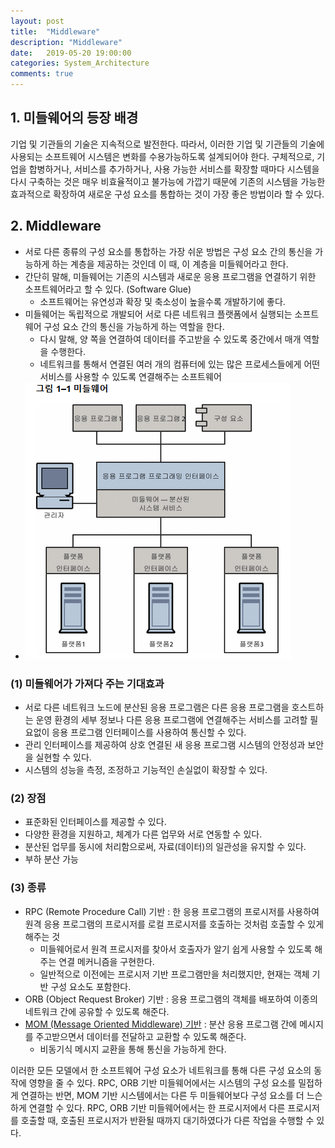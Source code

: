 ```yaml
---
layout: post
title:  "Middleware"
description: "Middleware"
date:   2019-05-20 19:00:00
categories: System_Architecture
comments: true
---
```

## 1. 미들웨어의 등장 배경
기업 및 기관들의 기술은 지속적으로 발전한다. 따라서, 이러한 기업 및 기관들의 기술에 사용되는 소프트웨어 시스템은 변화를 수용가능하도록 설계되어야 한다. 구체적으로, 기업을 합병하거나, 서비스를 추가하거나, 사용 가능한 서비스를 확장할 때마다 시스템을 다시 구축하는 것은 매우 비효율적이고 불가능에 가깝기 때문에 기존의 시스템을 가능한 효과적으로 확장하여 새로운 구성 요소를 통합하는 것이 가장 좋은 방법이라 할 수 있다.

## 2. Middleware
- 서로 다른 종류의 구성 요소를 통합하는 가장 쉬운 방법은 구성 요소 간의 통신을 가능하게 하는 계층을 제공하는 것인데 이 때, 이 계층을 미들웨어라고 한다.
- 간단히 말해, 미들웨어는 기존의 시스템과 새로운 응용 프로그램을 연결하기 위한 소프트웨어라고 할 수 있다. (Software Glue)
  - 소프트웨어는 유연성과 확장 및 축소성이 높을수록 개발하기에 좋다.
- 미들웨어는 독립적으로 개발되어 서로 다른 네트워크 플랫폼에서 실행되는 소프트웨어 구성 요소 간의 통신을 가능하게 하는 역할을 한다.
  - 다시 말해, 양 쪽을 연결하여 데이터를 주고받을 수 있도록 중간에서 매개 역할을 수행한다.
  - 네트워크를 통해서 연결된 여러 개의 컴퓨터에 있는 많은 프로세스들에게 어떤 서비스를 사용할 수 있도록 연결해주는 소프트웨어
- ![Middleware](../../assets/System_Architecture/13.PNG)

### (1) 미들웨어가 가져다 주는 기대효과
- 서로 다른 네트워크 노드에 분산된 응용 프로그램은 다른 응용 프로그램을 호스트하는 운영 환경의 세부 정보나 다른 응용 프로그램에 연결해주는 서비스를 고려할 필요없이 응용 프로그램 인터페이스를 사용하여 통신할 수 있다.
- 관리 인터페이스를 제공하여 상호 연결된 새 응용 프로그램 시스템의 안정성과 보안을 실현할 수 있다.
- 시스템의 성능을 측정, 조정하고 기능적인 손실없이 확장할 수 있다.

### (2) 장점
- 표준화된 인터페이스를 제공할 수 있다.
- 다양한 환경을 지원하고, 체계가 다른 업무와 서로 연동할 수 있다.
- 분산된 업무를 동시에 처리함으로써, 자료(데이터)의 일관성을 유지할 수 있다.
- 부하 분산 가능

### (3) 종류
- RPC (Remote Procedure Call) 기반 : 한 응용 프로그램의 프로시저를 사용하여 원격 응용 프로그램의 프로시저를 로컬 프로시저를 호출하는 것처럼 호출할 수 있게 해주는 것
  - 미들웨어로서 원격 프로시저를 찾아서 호출자가 알기 쉽게 사용할 수 있도록 해주는 연결 메커니즘을 구현한다.
  - 일반적으로 이전에는 프로시저 기반 프로그램만을 처리했지만, 현재는 객체 기반 구성 요소도 포함한다.
- ORB (Object Request Broker) 기반 : 응용 프로그램의 객체를 배포하여 이종의 네트워크 간에 공유할 수 있도록 해준다.
- [MOM (Message Oriented Middleware) 기반](https://leetaehyun94.github.io/posts/Message-Oriented-Middleware/) : 분산 응용 프로그램 간에 메시지를 주고받으면서 데이터를 전달하고 교환할 수 있도록 해준다.
  - 비동기식 메시지 교환을 통해 통신을 가능하게 한다.

이러한 모든 모델에서 한 소프트웨어 구성 요소가 네트워크를 통해 다른 구성 요소의 동작에 영향을 줄 수 있다.
RPC, ORB 기반 미들웨어에서는 시스템의 구성 요소를 밀접하게 연결하는 반면, MOM 기반 시스템에서는 다른 두 미들웨어보다 구성 요소를 더 느슨하게 연결할 수 있다.
RPC, ORB 기반 미들웨어에서는 한 프로시저에서 다른 프로시저를 호출할 때, 호출된 프로시저가 반환될 때까지 대기하였다가 다른 작업을 수행할 수 있다.
